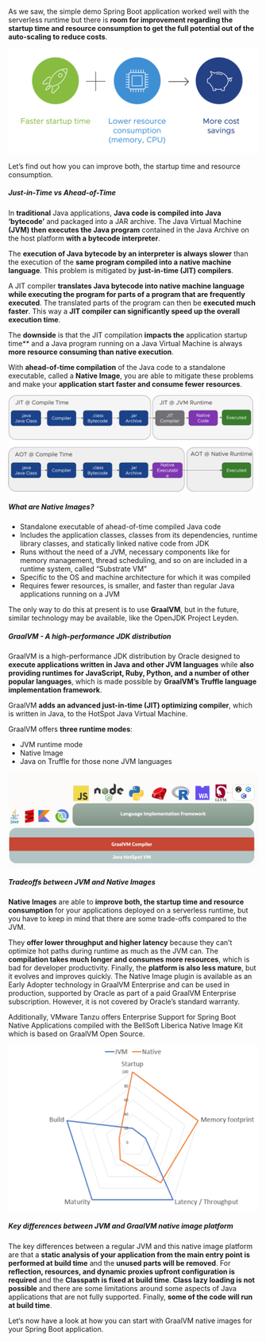 As we saw, the simple demo Spring Boot application worked well with the serverless runtime but there is **room for improvement regarding the startup time and resource consumption to get the full potential out of the auto-scaling to reduce costs**.

![](../images/graalvm-potential.png)

Let’s find out how you can improve both, the startup time and resource consumption.

##### Just-in-Time vs Ahead-of-Time

In **traditional** Java applications, **Java code is compiled into Java ‘bytecode’** and packaged into a JAR archive. The Java Virtual Machine **(JVM) then executes the Java program** contained in the Java Archive on the host platform **with a bytecode interpreter**. 

The **execution of Java bytecode by an interpreter is always slower** than the execution of the **same program compiled into a native machine language**. This problem is mitigated by **just-in-time (JIT) compilers**. 

A JIT compiler **translates Java bytecode into native machine language while executing the program for parts of a program that are frequently executed**. The translated parts of the program can then be **executed much faster**. This way a **JIT compiler can significantly speed up the overall execution time**. 

The **downside** is that the JIT compilation **impacts the** application startup time** and a Java program running on a Java Virtual Machine is always **more resource consuming than native execution**. 

With **ahead-of-time compilation** of the Java code to a standalone executable, called a **Native Image**, you are able to mitigate these problems and make your **application start faster and consume fewer resources**.

![](../images/jit-vs-aot.png)

##### What are Native Images?
- Standalone executable of ahead-of-time compiled Java code
- Includes the application classes, classes from its dependencies, runtime library classes, and statically linked native code from JDK
- Runs without the need of a JVM, necessary components like for memory management, thread scheduling, and so on are included in a runtime system, called “Substrate VM” 
- Specific to the OS and machine architecture for which it was compiled
- Requires fewer resources, is smaller, and faster than regular Java applications running on a JVM

The only way to do this at present is to use **GraalVM**, but in the future, similar technology may be available, like the OpenJDK Project Leyden. 

##### GraalVM - A high-performance JDK distribution
GraalVM is a high-performance JDK distribution by Oracle designed to **execute applications written in Java and other JVM languages** while **also providing runtimes for JavaScript, Ruby, Python, and a number of other popular languages**, which is made possible by **GraalVM’s Truffle language implementation framework**.

GraalVM **adds an advanced just-in-time (JIT) optimizing compiler**, which is written in Java, to the HotSpot Java Virtual Machine.

GraalVM offers **three runtime modes**:
- JVM runtime mode
- Native Image 
- Java on Truffle for those none JVM languages

![](../images/graalvm.png)

##### Tradeoffs between JVM and Native Images
**Native Images** are able to **improve both, the startup time and resource consumption** for your applications deployed on a serverless runtime, but you have to keep in mind that there are some trade-offs compared to the JVM.

They **offer lower throughput and higher latency** because they can’t optimize hot paths during runtime as much as the JVM can. 
The **compilation takes much longer and consumes more resources**, which is bad for developer productivity. 
Finally, the **platform is also less mature**, but it evolves and improves quickly.
The Native Image plugin is available as an Early Adopter technology in GraalVM Enterprise and can be used in production, supported by Oracle as part of a paid GraalVM Enterprise subscription. However, it is not covered by Oracle’s standard warranty.

Additionally, VMware Tanzu offers Enterprise Support for Spring Boot Native Applications compiled with the BellSoft Liberica Native Image Kit which is based on GraalVM Open Source.

![](../images/graalvm-tradeoffs.png)
##### Key differences between JVM and GraalVM native image platform
The key differences between a regular JVM and this native image platform are that a **static analysis of your application from the main entry point is performed at build time** and the **unused parts will be removed**.
For **reflection, resources, and dynamic proxies upfront configuration is required** and the **Classpath is fixed at build time**.
**Class lazy loading is not possible** and there are some limitations around some aspects of Java applications that are not fully supported.
Finally, **some of the code will run at build time**.

Let‘s now have a look at how you can start with GraalVM native images for your Spring Boot application.
















